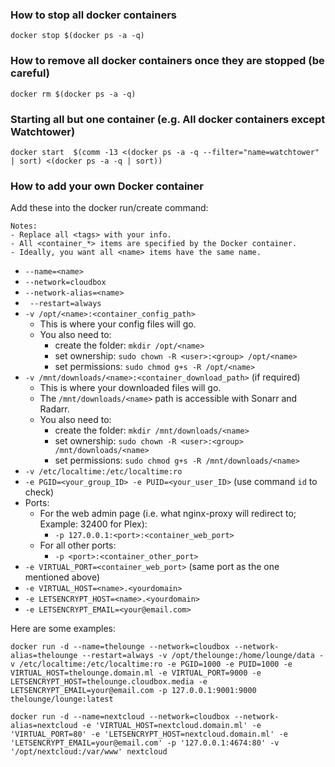 ### How to stop all docker containers

```
docker stop $(docker ps -a -q)
```

### How to remove all docker containers once they are stopped (be careful)

```
docker rm $(docker ps -a -q)
```

### Starting all but one container (e.g. All docker containers except Watchtower)

```
docker start  $(comm -13 <(docker ps -a -q --filter="name=watchtower" | sort) <(docker ps -a -q | sort))
```

### How to add your own Docker container


Add these into the docker run/create command:

```
Notes: 
- Replace all <tags> with your info.
- All <container_*> items are specified by the Docker container. 
- Ideally, you want all <name> items have the same name.
```

- `--name=<name>`
- `--network=cloudbox `
- `--network-alias=<name> `
- ` --restart=always`
- `-v /opt/<name>:<container_config_path>` 
  - This is where your config files will go.
  - You also need to:
    - create the folder: `mkdir /opt/<name>`
    - set ownership: `sudo chown -R <user>:<group> /opt/<name>`
    - set permissions: `sudo chmod g+s -R /opt/<name>`
- `-v /mnt/downloads/<name>:<container_download_path>` (if required)
  - This is where your downloaded files will go.
  - The `/mnt/downloads/<name>` path is accessible with Sonarr and Radarr. 
  - You also need to: 
    - create the folder: `mkdir /mnt/downloads/<name>`
    - set ownership: `sudo chown -R <user>:<group> /mnt/downloads/<name>`
    - set permissions: `sudo chmod g+s -R /mnt/downloads/<name>`
- `-v /etc/localtime:/etc/localtime:ro`
- `-e PGID=<your_group_ID> -e PUID=<your_user_ID>` (use command `id` to check)
- Ports:
  - For the web admin page (i.e. what nginx-proxy will redirect to; Example: 32400 for Plex):
    - `-p 127.0.0.1:<port>:<container_web_port>` 
  - For all other ports:
    - `-p <port>:<container_other_port>` 
- `-e VIRTUAL_PORT=<container_web_port>` (same port as the one mentioned above)
- `-e VIRTUAL_HOST=<name>.<yourdomain>`
- `-e LETSENCRYPT_HOST=<name>.<yourdomain>`
- `-e LETSENCRYPT_EMAIL=<your@email.com>` 


Here are some examples: 


```
docker run -d --name=thelounge --network=cloudbox --network-alias=thelounge --restart=always -v /opt/thelounge:/home/lounge/data -v /etc/localtime:/etc/localtime:ro -e PGID=1000 -e PUID=1000 -e VIRTUAL_HOST=thelounge.domain.ml -e VIRTUAL_PORT=9000 -e LETSENCRYPT_HOST=thelounge.cloudbox.media -e LETSENCRYPT_EMAIL=your@email.com -p 127.0.0.1:9001:9000 thelounge/lounge:latest
```

```
docker run -d --name=nextcloud --network=cloudbox --network-alias=nextcloud -e 'VIRTUAL_HOST=nextcloud.domain.ml' -e 'VIRTUAL_PORT=80' -e 'LETSENCRYPT_HOST=nextcloud.domain.ml' -e 'LETSENCRYPT_EMAIL=your@email.com' -p '127.0.0.1:4674:80' -v '/opt/nextcloud:/var/www' nextcloud
```

